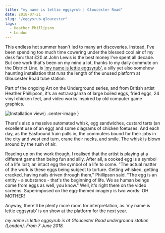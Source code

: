```yaml
---
title: "my name is lettie eggsyrub | Gloucester Road"
date: 2018-07-21
slug: "/eggysrub-gloucester"
tags:
  - Heather Phillipson
  - London
---
```


This endless hot summer hasn't led to many art discoveries. Instead, I've been spending too much time cowering under the blessed cool air of my desk fan: that £20 at John Lewis is the best money I've spent all decade. But one work that's been on my mind a lot, thanks to my daily commute on the District Line, is ['my name is lettie eggsyrub'](https://art.tfl.gov.uk/projects/my-name-is-lettie-eggsyrub/), a silly yet also somehow haunting installation that runs the length of the unused platform at Gloucester Road tube station.

Part of the ongoing Art on the Underground series, and from British artist Heather Phillipson, it's an extravaganza of large boiled eggs, fried eggs, 24 vinyl chicken feet, and video works inspired by old computer game graphics.

![Installation view](/eggysrub-gloucester.jpg){: .center-image }

There's also a massive automated whisk, egg sandwiches, custard tarts (an excellent use of an egg) and some diagrams of chicken foetuses. And each day, as the Eastbound train pulls in, the commuters bound for their jobs in the city and west end turn, crane their necks, and smile. The whisk is blown around by the rush of air.

Reading up on the work though, I realised that the artist is playing at a different game than being fun and silly. After all, a cooked egg is a symbol of a life lost; an intact egg the symbol of a life to come. "The actual matter of the work is these eggs being subject to torture. Getting whisked, getting cracked, having nails driven through them," Phillipson said. "The egg is an entity - a substance - that's the beginning of life. We as human beings come from eggs as well, you know." Well, it's right there on the video screens. Superimposed on the egg-themed imagery is two words: OH MOTHER!

Anyway, there'll be plenty more room for interpretation, as 'my name is lettie eggsyrub' is on show at the platform for the next year.

*my name is lettie eggsyrub is at Gloucester Road underground station (London). From 7 June 2018.*
